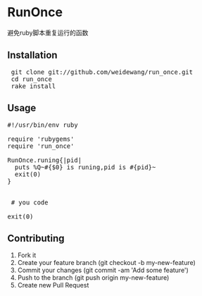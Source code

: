 # RunOnce

避免ruby脚本重复运行的函数

## Installation
<pre>
 git clone git://github.com/weidewang/run_once.git
 cd run_once
 rake install
</pre>
## Usage

<pre>
#!/usr/bin/env ruby

require 'rubygems'
require 'run_once'

RunOnce.runing{|pid| 
  puts %Q~#{$0} is runing,pid is #{pid}~
  exit(0)
}


 # you code

exit(0)
</pre>



## Contributing

1. Fork it
1. Create your feature branch (git checkout -b my-new-feature)
1. Commit your changes (git commit -am 'Add some feature')
1. Push to the branch (git push origin my-new-feature)
1. Create new Pull Request
